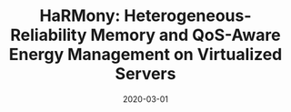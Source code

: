 ---
title: "HaRMony: Heterogeneous-Reliability Memory and QoS-Aware Energy Management on Virtualized Servers"
collection: publications
category: conferences
permalink: /publication/2020-03-01-harmony-qos-energy
excerpt: 'HaRMony is a system that combines heterogeneous-reliability memory with QoS-aware energy management policies for virtualized servers, reducing DRAM energy and performance overhead.'
date: 2020-03-01
venue: 'ASPLOS ''20'
paperurl: 'https://doi.org/10.1145/3373376.3378489'
citation: 'Tovletoglou, K., Mukhanov, L., Nikolopoulos, D. S., & Karakonstantis, G. (2020). &quot;HaRMony: Heterogeneous-Reliability Memory and QoS-Aware Energy Management on Virtualized Servers.&quot; <i>ASPLOS ''20</i>, 575–590. https://doi.org/10.1145/3373376.3378489'
---